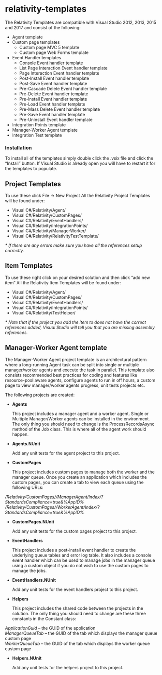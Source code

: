 # relativity-templates
The Relativity Templates are compatible with Visual Studio 2012, 2013, 2015 and 2017 and consist of the following:
- Agent template
- Custom page templates
    - Custom page MVC 5 template
    - Custom page Web Forms template
- Event Handler templates
    - Console Event handler template
    - List Page Interaction Event handler template
    - Page Interaction Event handler template
    - Post-Install Event handler template
    - Post-Save Event handler template
    - Pre-Cascade Delete Event handler template
    - Pre-Delete Event handler template
    - Pre-Install Event handler template
    - Pre-Load Event handler template
    - Pre-Mass Delete Event handler template
    - Pre-Save Event handler template
    - Pre-Uninstall Event handler template
- Integration Points template
- Manager-Worker Agent template
- Integration Test template
  
  
### Installation
To install all of the templates simply double click the .vsix file and click the “Install” button. If Visual Studio is already open you will have to restart it for the templates to populate.

## Project Templates

To use these click File -> New Project
All the Relativity Project Templates will be found under:
- 	Visual C#/Relativity/Agent/
- 	Visual C#/Relativity/CustomPages/
- 	Visual C#/Relativity/EventHandlers/
- 	Visual C#/Relativity/IntegrationPoints/
- 	Visual C#/Relativity/ManagerWorker/
- 	Visual C#/Relativity/RelativityTestTemplate/

_* If there are any errors make sure you have all the references setup correctly._

## Item Templates

To use these right click on your desired solution and then click “add new item”
All the Relativity Item Templates will be found under:		
- 	Visual C#/Relativity/Agent/
- 	Visual C#/Relativity/CustomPages/
- 	Visual C#/Relativity/EventHandlers/
- 	Visual C#/Relativity/IntegrationPoints/
- 	Visual C#/Relativity/TestHelper/

_* Note that if the project you add the item to does not have the correct references added, Visual Studio will tell you that you are missing assembly references._

## Manager-Worker Agent template
The Manager-Worker Agent project template is an architectural pattern where a long-running Agent task can be split into single or multiple manager/worker agents and execute the task in parallel. This template also consists recommended best practices for coding and features like resource-pool aware agents, configure agents to run in off hours, a custom page to view manager/worker agents progress, unit tests projects etc.

The following projects are created:

 - **Agents**

	This project includes a manager agent and a worker agent.  Single or Multiple Manager/Worker agents can be installed in the environment.  The only thing you should need to change is the ProcessRecordsAsync method of the Job class.  This is where all of the agent work should happen.

 - **Agents.NUnit**

	Add any unit tests for the agent project to this project.

 - **CustomPages**

	This project includes custom pages to manage both the worker and the manager queue.  Once you create an application which includes the custom pages, you can create a tab to view each queue using the following URLs:

 */Relativity/CustomPages/<AppGuid>/ManagerAgent/Index/?StandardsCompliance=true&%AppID%*
 */Relativity/CustomPages/<AppGuid>/WorkerAgent/Index/?StandardsCompliance=true&%AppID%*

 - **CustomPages.NUnit**

	Add any unit tests for the custom pages project to this project.

 - **EventHandlers**

	This project includes a post-install event handler to create the underlying queue tables and error log table.  It also includes a console event handler which can be used to manage jobs in the manager queue using a custom object if you do not wish to use the custom pages to manage the jobs.

 - **EventHandlers.NUnit**

	Add any unit tests for the event handlers project to this project.
 
 - **Helpers**

	This project includes the shared code between the projects in the solution.  The only thing you should need to change are these three constants in the Constant class:
	
*ApplicationGuid* – the GUID of the application  
*ManagerQueueTab* – the GUID of the tab which displays the manager queue custom page  
*WorkerQueueTab* – the GUID of the tab which displays the worker queue custom page

 - **Helpers.NUnit**

	Add any unit tests for the helpers project to this project.
